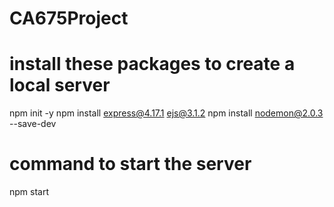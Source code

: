 # CA675Project


# install these packages to create a local server
npm init -y
npm install express@4.17.1 ejs@3.1.2
npm install nodemon@2.0.3  --save-dev

# command to start the server
npm start